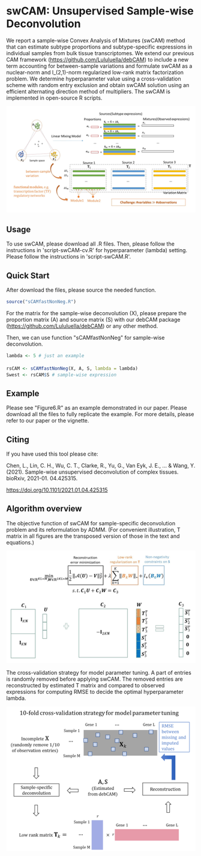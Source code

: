 swCAM: Unsupervised Sample-wise Deconvolution
=====

We report a sample-wise Convex Analysis of Mixtures (swCAM) method that can estimate subtype proportions and subtype-specific expressions in individual samples from bulk tissue transcriptomes. We extend our previous CAM framework (https://github.com/Lululuella/debCAM) to include a new term accounting for between-sample variations and formulate swCAM as a nuclear-norm and l_(2,1)-norm regularized low-rank matrix factorization problem. We determine hyperparameter value using a cross-validation scheme with random entry exclusion and obtain swCAM solution using an efficient alternating direction method of multipliers. The swCAM is implemented in open-source R scripts.

![Overview of swCAM](img/swCAM_diagram.png)

Usage
------------

To use swCAM, please download all .R files. Then, please follow the instructions in 'script-swCAM-cv.R' for hyperparameter (lambda) setting. Please follow the instructions in 'script-swCAM.R'.


Quick Start
------------

After download the files, please source the needed function.

``` r
source("sCAMfastNonNeg.R")
```

For the matrix for the sample-wise deconvolution (X), please prepare the proportion matrix (A) and source matrix (S) with our debCAM package (https://github.com/Lululuella/debCAM) or any other method. 

Then, we can use function "sCAMfastNonNeg" for sample-wise deconvolution.
``` r
lambda <- 5 # just an example

rsCAM <- sCAMfastNonNeg(X, A, S, lambda = lambda)
Swest <- rsCAM$S # sample-wise expression
```

Example
------------

Please see "Figure6.R" as an example demonstrated in our paper. Please download all the files to fully replicate the example. For more details, please refer to our paper or the vignette.


Citing
------------
If you have used this tool please cite:

Chen, L., Lin, C. H., Wu, C. T., Clarke, R., Yu, G., Van Eyk, J. E., ... & Wang, Y. (2021). Sample-wise unsupervised deconvolution of complex tissues. bioRxiv, 2021-01. 04.425315.

https://doi.org/10.1101/2021.01.04.425315


Algorithm overview
------------------

The objective function of swCAM for sample-specific deconvolution problem and its reformulation by ADMM. (For convenient illustration, T matrix in all figures are the transposed version of those in the text and equations.)

![Objective function](img/objective_function.png)

The cross-validation strategy for model parameter tuning. A part of entries is randomly removed before applying swCAM. The removed entries are reconstructed by estimated T matrix and compared to observed expressions for computing RMSE to decide the optimal hyperparameter lambda.

![CV strategy](img/CV_strategy.png)
